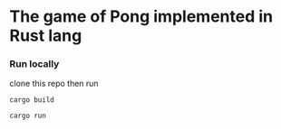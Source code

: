 # The game of Pong implemented in Rust lang

### Run locally

clone this repo then run

    cargo build

    cargo run
